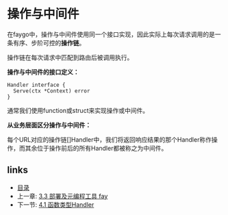 # 操作与中间件

在faygo中，操作与中间件使用同一个接口实现，因此实际上每次请求调用的是一条有序、步阶可控的**操作链**。

操作链在每次请求中匹配到路由后被调用执行。

**操作与中间件的接口定义：**

```
Handler interface {
  Serve(ctx *Context) error
}
```

通常我们使用function或struct来实现操作或中间件。

**从业务层面区分操作与中间件：**

每个URL对应的操作链[]Handler中，我们将返回响应结果的那个Handler称作操作，而其余位于操作前后的所有Handler都被称之为中间件。


## links

* [目录](<../README_ZH.md>)
* 上一章: [3.3 部署及元编程工具 fay](<03.03.md>)
* 下一节: [4.1 函数类型Handler](<04.01.md>)

